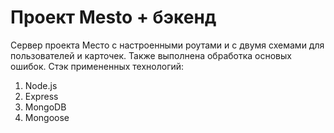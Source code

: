 
# Проект Mesto + бэкенд


Сервер проекта Место с настроенными роутами и с двумя схемами для пользователей и карточек.
Также выполнена обработка основых ошибок.
Стэк примененных технологий:
1. Node.js
2. Express
3. MongoDB
4. Mongoose
